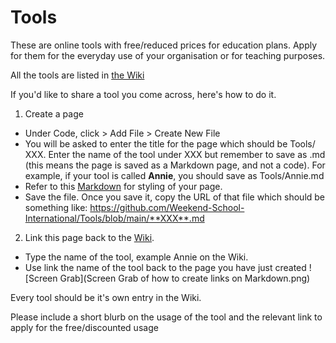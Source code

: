 # Tools
These are online tools with free/reduced prices for education plans. Apply for them for the everyday use of your organisation or for teaching purposes.

All the tools are listed in [the Wiki](https://github.com/Weekend-School-International/Tools/wiki)


If you'd like to share a tool you come across, here's how to do it.

1. Create a page

- Under Code, click > Add File > Create New File
- You will be asked to enter the title for the page which should be Tools/ XXX. Enter the name of the tool under XXX but remember to save as .md (this means the page is saved as a Markdown page, and not a code). For example, if your tool is called **Annie**, you should save as Tools/Annie.md
- Refer to this [Markdown](https://www.markdownguide.org/basic-syntax/) for styling of your page.
- Save the file. Once you save it, copy the URL of that file which should be something like: https://github.com/Weekend-School-International/Tools/blob/main/**XXX**.md

2. Link this page back to the [Wiki](https://github.com/Weekend-School-International/Tools/wiki). 

- Type the name of the tool, example Annie on the Wiki. 
- Use link the name of the tool back to the page you have just created 
![Screen Grab](Screen Grab of how to create links on Markdown.png)

Every tool should be it's own entry in the Wiki.

Please include a short blurb on the usage of the tool and the relevant link to apply for the free/discounted usage
